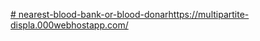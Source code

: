 [# nearest-blood-bank-or-blood-donar](https://multipartite-displa.000webhostapp.com/)https://multipartite-displa.000webhostapp.com/
